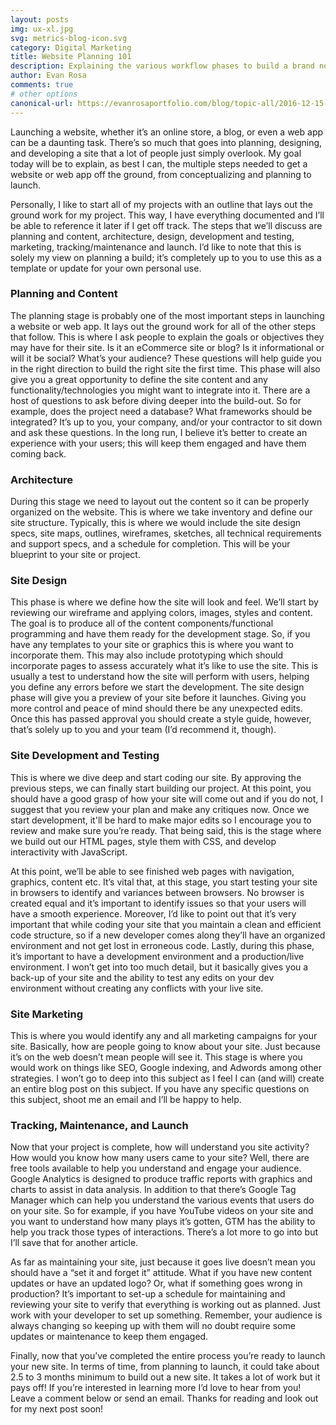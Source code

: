 ```yaml
---
layout: posts
img: ux-xl.jpg
svg: metrics-blog-icon.svg
category: Digital Marketing
title: Website Planning 101
description: Explaining the various workflow phases to build a brand new website - Evan Rosa's Portfolio
author: Evan Rosa
comments: true
# other options
canonical-url: https://evanrosaportfolio.com/blog/topic-all/2016-12-15-website-planning-101/
---
```


<article>
<p>Launching a website, whether it’s an online store, a blog, or even a web app can be a daunting task. There’s so much that goes into planning, designing, and developing a site that a lot of people just simply overlook. My goal today will be to explain, as best I can, the multiple steps needed to get a website or web app off the ground, from conceptualizing and planning to launch.</p>

<p>Personally, I like to start all of my projects with an outline that lays out the ground work for my project. This way, I have everything documented and I’ll be able to reference it later if I get off track. The steps that we’ll discuss are planning and content, architecture, design, development and testing, marketing, tracking/maintenance and launch. I’d like to note that this is solely my view on planning a build; it’s completely up to you to use this as a template or update for your own personal use.</p>


<h3><strong>Planning and Content</strong></h3>
<p>The planning stage is probably one of the most important steps in launching a website or web app. It lays out the ground work for all of the other steps that follow. This is where I ask people to explain the goals or objectives they may have for their site. Is it an eCommerce site or blog? Is it informational or will it be social? What’s your audience? These questions will help guide you in the right direction to build the right site the first time. This phase will also give you a great opportunity to define the site content and any functionality/technologies you might want to integrate into it. There are a host of questions to ask before diving deeper into the build-out. So for example, does the project need a database? What frameworks should be integrated? It’s up to you, your company, and/or your contractor to sit down and ask these questions. In the long run, I believe it’s better to create an experience with your users; this will keep them engaged and have them coming back.
</p>

<h3><strong>Architecture</strong></h3>
<p>During this stage we need to layout out the content so it can be properly organized on the website. This is where we take inventory and define our site structure. Typically, this is where we would include the site design specs, site maps, outlines, wireframes, sketches, all technical requirements and support specs, and a schedule for completion. This will be your blueprint to your site or project.</p>


<h3><strong>Site Design</strong></h3>
<p>This phase is where we define how the site will look and feel. We’ll start by reviewing our wireframe and applying colors, images, styles and content. The goal is to produce all of the content components/functional programming and have them ready for the development stage. So, if you have any templates to your site or graphics this is where you want to incorporate them. This may also include prototyping which should incorporate pages to assess accurately what it’s like to use the site. This is usually a test to understand how the site will perform with users, helping you define any errors before we start the development.
The site design phase will give you a preview of your site before it launches. Giving you more control and peace of mind should there be any unexpected edits. Once this has passed approval you should create a style guide, however, that’s solely up to you and your team (I’d recommend it, though).</p>


<h3><strong>Site Development and Testing</strong></h3>
<p>This is where we dive deep and start coding our site. By approving the previous steps, we can finally start building our project. At this point, you should have a good grasp of how your site will come out and if you do not, I suggest that you review your plan and make any critiques now. Once we start development, it'll be hard to make major edits so I encourage you to review and make sure you’re ready. That being said, this is the stage where we build out our HTML pages, style them with CSS, and develop interactivity with JavaScript.</p>

<p>At this point, we’ll be able to see finished web pages with navigation, graphics, content etc. It’s vital that, at this stage, you start testing your site in browsers to identify and variances between browsers. No browser is created equal and it’s important to identify issues so that your users will have a smooth experience. Moreover, I’d like to point out that it’s very important that while coding your site that you maintain a clean and efficient code structure, so if a new developer comes along they’ll have an organized environment and not get lost in erroneous code. Lastly, during this phase, it’s important to have a development environment and a production/live environment. I won’t get into too much detail, but it basically gives you a back-up of your site and the ability to test any edits on your dev environment without creating any conflicts with your live site.</p>


<h3><strong>Site Marketing</strong></h3>
<p>This is where you would identify any and all marketing campaigns for your site. Basically, how are people going to know about your site. Just because it’s on the web doesn’t mean people will see it. This stage is where you would work on things like SEO, Google indexing, and Adwords among other strategies. I won’t go to deep into this subject as I feel I can (and will) create an entire blog post on this subject. If you have any specific questions on this subject, shoot me an email and I’ll be happy to help.</p>


<h3><strong>Tracking, Maintenance, and Launch</strong></h3>
<p>Now that your project is complete, how will understand you site activity? How would you know how many users came to your site? Well, there are free tools available to help you understand and engage your audience. Google Analytics is designed to produce traffic reports with graphics and charts to assist in data analysis. In addition to that there’s Google Tag Manager which can help you understand the various events that users do on your site. So for example, if you have YouTube videos on your site and you want to understand how many plays it’s gotten, GTM has the ability to help you track those types of interactions. There’s a lot more to go into but I’ll save that for another article.</p>

<p>As far as maintaining your site, just because it goes live doesn’t mean you should have a “set it and forget it” attitude. What if you have new content updates or have an updated logo? Or, what if something goes wrong in production? It’s important to set-up a schedule for maintaining and reviewing your site to verify that everything is working out as planned. Just work with your developer to set up something. Remember, your audience is always changing so keeping up with them will no doubt require some updates or maintenance to keep them engaged.</p>

<p>Finally, now that you’ve completed the entire process you’re ready to launch your new site. In terms of time, from planning to launch, it could take about 2.5 to 3 months minimum to build out a new site. It takes a lot of work but it pays off! If you’re interested in learning more I’d love to hear from you! Leave a comment below or send an email. Thanks for reading and look out for my next post soon!   </p>

</article>
